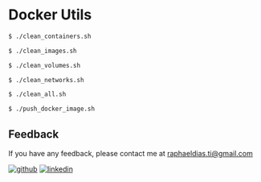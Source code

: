 # Docker Utils

```bash
$ ./clean_containers.sh

$ ./clean_images.sh

$ ./clean_volumes.sh

$ ./clean_networks.sh

$ ./clean_all.sh

$ ./push_docker_image.sh
```

## Feedback

If you have any feedback, please contact me at raphaeldias.ti@gmail.com

[![github](https://img.shields.io/badge/GitHub-100000?style=for-the-badge&logo=github&logoColor=white)](https://github.com/raphaelbh)
[![linkedin](https://img.shields.io/badge/LinkedIn-0077B5?style=for-the-badge&logo=linkedin&logoColor=white)](https://www.linkedin.com/in/raphaelbh/)